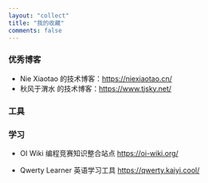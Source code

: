 ```yaml
---
layout: "collect"
title: "我的收藏"
comments: false
---
```


### 优秀博客

- Nie Xiaotao 的技术博客：https://niexiaotao.cn/
- 秋风于渭水 的技术博客：https://www.tjsky.net/

### 工具

### 学习

- OI Wiki 编程竞赛知识整合站点 https://oi-wiki.org/

- Qwerty Learner 英语学习工具  https://qwerty.kaiyi.cool/